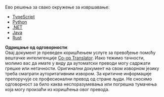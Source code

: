 <!--
CO_OP_TRANSLATOR_METADATA:
{
  "original_hash": "4117a42f3e7baae859515f7b8b911e56",
  "translation_date": "2025-08-18T21:45:11+00:00",
  "source_file": "03-GettingStarted/01-first-server/solution/README.md",
  "language_code": "sr"
}
-->
Ево решења за свако окружење за извршавање:

- [TypeScript](./typescript/README.md)  
- [Python](./python/README.md)  
- [.NET](./dotnet/README.md)  
- [Java](./java/README.md)  
- [Rust](./rust/README.md)  

**Одрицање од одговорности**:  
Овај документ је преведен коришћењем услуге за превођење помоћу вештачке интелигенције [Co-op Translator](https://github.com/Azure/co-op-translator). Иако тежимо тачности, молимо вас да имате у виду да аутоматски преводи могу садржати грешке или нетачности. Оригинални документ на свом изворном језику треба сматрати ауторитативним извором. За критичне информације препоручује се професионални превод од стране људи. Не сносимо одговорност за било каква неспоразумевања или погрешна тумачења која могу произаћи из коришћења овог превода.
